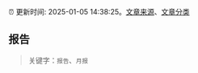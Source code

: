 :alarm_clock: 更新时间: 2025-01-05 14:38:25。[文章来源](/README.md)、[文章分类](/TAGS.md)

## 报告


> 关键字：`报告`、`月报`



